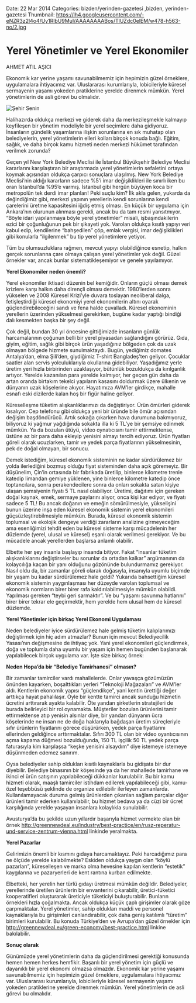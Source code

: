 Date: 22 Mar 2014
Categories: bizden/yerinden-gazetesi ,bizden, yerinden-gazetesi
Thumbnail: https://lh4.googleusercontent.com/-eNZR3z2l4o4/Uy1RlbU9MuI/AAAAAAAABos/TlUZdc0elEM/w478-h563-no/2.jpg


# Yerel Yönetimler ve Yerel Ekonomiler

AHMET ATIL AŞICI

Ekonomik kar yerine yaşamı savunabilmemiz için hepimizin güzel örneklere, uygulamalara ihtiyacımız var. Uluslararası kurumlarıyla, lobicileriyle küresel sermayenin yaşamı yokeden pratiklerine yerelde direnmek mümkün. Yerel yönetimlerin de asli görevi bu olmalıdır.

![Şehir Senin](https://lh4.googleusercontent.com/-eNZR3z2l4o4/Uy1RlbU9MuI/AAAAAAAABos/TlUZdc0elEM/w478-h563-no/2.jpg)

Halihazırda oldukça merkezi ve giderek daha da merkezileşmekle kalmayıp keyfileşen bir yönetim modeliyle bir yerel seçimlere daha gidiyoruz. İnsanların gündelik yaşamlarına ilişkin sorunlarına en sık muhatap olan belediyelerin, yerel yönetimlerin elleri kolları birçok konuda bağlı. Eğitim, sağlık, ve daha birçok kamu hizmeti neden merkezi hükümet tarafından verilmek zorunda? 

Geçen yıl New York Belediye Meclisi ile İstanbul Büyükşehir Belediye Meclisi kararlarını karşılaştıran bir araştırmada yerel yönetimlerin sefaletini ortaya koymak açısından oldukça çarpıcı sonuçlara ulaşılmış. New York Belediye Meclisi’nin aldığı kararların sadece %5’i imar değişiklikleri ile sınırlı iken bu oran İstanbul’da %95’e varmış. İstanbul gibi hergün büyüyen koca bir metropolün tek derdi imar planları! Peki suçlu kim? 
İlk akla gelen, yukarda da değindiğimiz gibi, merkezi yapının yerellerin kendi sorunlarına kendi çarelerini üretme kapasitesini iğdiş etmiş olması. En küçük bir uygulama için Ankara’nın olurunun alınması gerekli, ancak bu da tam resmi yansıtmıyor. “Böyle idari yapılanmaya böyle yerel yönetimler” misali, işbaşındakilerin ezici bir çoğunluğunun pek bir şikayeti yok. Varolan oldukça kısıtlı yapıyı veri kabul edip, kendilerine “bahşedilen” çöp, emlak vergisi, imar değişiklikleri gibi konularla “ilgilenmek” bu tip yerel yönetimlere yetiyor. 

Tüm bu olumsuzluklara rağmen, mevcut yapıyı olabildiğince esnetip, halkın gerçek sorunlarına çare olmaya çalışan yerel yönetimler yok değil. Güzel örnekler var, ancak bunlar sistematikleşemiyor ve genele yayılamıyor. 

**Yerel Ekonomiler neden önemli?**

Yerel ekonomiler iktisadi düzenin bel kemiğidir. Onların güçlü olması demek krizlere karşı halkın daha dirençli olması demektir. 1980’lerden sonra yükselen ve 2008 Küresel Krizi’yle duvara toslayan neoliberal dalga, fetişleştirdiği küresel ekonomiyi yerel ekonomilerin altını oyarak güçlendirebileceğini sandı ve fena halde çuvalladı. Küresel ekonominin yerellerin üzerinden yükselmesi gerekirken, bugüne kadar yaptığı bindiği dalı kesmekten başka bir şey değil.

Çok değil, bundan 30 yıl öncesine gittiğimizde insanların günlük harcamalarının çoğunun belli bir yerel piyasadan sağlandığını görürüz. Gıda, giyim, eğitim, sağlık gibi birçok ürün yaşadığınız bölgeden çok da uzak olmayan bölgede hizmete sunulmaktaydı. Bugün, yediğimiz domates Antalya’dan, elma Şili’den, giydiğimiz T-shirt Bangladeş’ten geliyor. Çocuklar saatler alan servis yolculuklarıyla okullarına gidebiliyor. Yaşadığımız yerle üretim yeri hızla birbirinden uzaklaşıyor, bütünlük bozuldukça da kırılganlık artıyor.
Yerelde kazanılan para yerelde kalmıyor, her geçen gün daha da artan oranda birtakım tekelci yapıların kasasını doldurmak üzere ülkenin ve dünyanın uzak köşelerine akıyor. Hayatımıza AVM’ler girdikçe, mahalle esnafı eski dizilerde kalan hoş bir figür haline geliyor.

Küreselleşme tüketim alışkanlıklarımızı da değiştiriyor. Ürün ömürleri giderek kısalıyor. Cep telefonu gibi oldukça yeni bir üründe bile ömür açısından değişim başdöndürücü. Artık sokağa çıkarken hava durumuna bakmıyoruz, biliyoruz ki yağmur yağdığında sokakta illa ki 5 TL’ye bir şemsiye edinmek mümkün. Ya da bozulan ütüyü, video oynatıcısını tamir ettirmektense, üstüne az bir para daha ekleyip yenisini almayı tercih ediyoruz. Ürün fiyatları göreli olarak ucuzlarken, tamir ve yedek parça fiyatlarının yükselmesinin, pek de doğal olmayan, bir sonucu. 

Demek istediğim, küresel ekonomik sisteminin ne kadar sürdürülemez bir yolda ilerlediğini bozmuş olduğu fiyat sisteminden daha açık göremeyiz. Bir düşünelim, Çin’in ortasında bir fabrikada üretilip, binlerce kilometre trenle katedip limandan gemiye yüklenen, yine binlerce kilometre katedip önce toptancılara, sonra perakendecilere sonra da onları sokakta satan kişiye ulaşan şemsiyenin fiyatı 5 TL nasıl olabiliyor. Üretimi, dağıtımı için gereken doğal kaynak, emek, sermaye paylarını alıyor, onca kişi kar ediyor, ve fiyatı sadece 5 TL! Bu ancak doğanın ve emeğin sömürülmesiyle, yükselişini bunun üzerine inşa eden küresel ekonomik sistemin yerel ekonomileri güçsüzleştirebilmesiyle mümkün.
Burada, küresel ekonomik sistemin toplumsal ve ekolojik dengeye verdiği zararların analizine girmeyeceğim ama esenliğimizi tehdit eden bu küresel sisteme karşı mücadelenin her düzlemde (yerel, ulusal ve küresel) eşanlı olarak verilmesi gerekiyor. Ve bu mücadele ancak yerellerden başlarsa anlamlı olabilir. 

Elbette her şey insanla başlayıp insanda bitiyor. Fakat “insanlar tüketim alışkanlıklarını değiştirseler bu sorunlar da ortadan kalkar” argümanının da kolaycılığa kaçan bir yanı olduğunu gözönünde bulundurmamız gerekiyor. Nasıl oldu da, bir zamanlar göreli olarak doğasıyla, insanıyla uyumlu biçimde bir yaşam bu kadar sürdürülemez hale geldi?
Yukarıda bahsettiğim küresel ekonomik sistemin yaygınlaşması her düzeyde varolan toplumsal ve ekonomik normların birer birer rafa kaldırılabilmesiyle mümkün olabildi. Yapılması gereken “teybi geri sarmaktır”. Ve bu “yaşamı savunma hatlarını” birer birer tekrar ele geçirmektir, hem yerelde hem ulusal hem de küresel düzlemde.

**Yerel Yönetimler için birkaç Yerel Ekonomi Uygulaması**

Neden belediyeler iyice sürdürülemez hale gelmiş tüketim kalıplarımızı değiştirmek için hiç adım atmazlar? Bunun için mevcut Belediyecilik Yasası’nın değişmesine de ihtiyaç yok. Yani yerel ekonomileri güçlendirmek, doğa ve toplumla daha uyumlu bir yaşam için hemen bugünden başlanarak yapılabilecek birçok uygulama var. İşte size birkaç örnek:

**Neden Hopa’da bir “Belediye Tamirhanesi” olmasın?**

Bir zamanlar tamirciler vardı mahallelerde. Onlar yavaşça gözümüzün önünden kayarken, boşalttıkları yerleri “Teknoloji Mağazaları” ve AVM’ler aldı. Kentlerin ekonomik yapısı “güçlendikçe”, yani kentin ürettiği değer arttıkça hayat pahalılaşır. Öyle bir kentte tamirci ancak sunduğu hizmetin ücretini arttırarak ayakta kalabilir. Öte yandan şirketlerin stratejileri de burada belirleyici bir rol oynamakta. Müşteriler bozulan ürünlerini tamir ettirmektense atıp yenisin alsınlar diye, bir yandan dünyanın ücra köşelerinde ne insan ne de doğa haklarıyla bağdaşan üretim süreçleriyle sıfır ürünlerin fiyatlarını görece düşürürken, yedek parça fiyatlarını ellerinden geldiğince arttırmaktalar.  Sıfırı 300 TL olan bir video oyantıcısının açma kapama düğmesi bozulduğunda, 150 TL işçilik 50 TL yedek parça faturasıyla kim karşılaşsa “keşke yenisini alsaydım” diye istemeye istemeye düşünmeden edemez sanırım. 

Oysa belediyeler sahip oldukları kısıtlı kaynaklarla bu gidişata bir dur diyebilir. Belediye binasının bir köşesinde ya da her mahallede tamirhane ve ikinci el ürün satışının yapılabileceği dükkanlar kurulabilir. Bu bir kamu hizmeti olarak, maaşlı tamirciler istihdam edilerek yapılabileceği gibi, kamu-özel teşebbüsü şeklinde de organize edilebilir ilerleyen zamanlarda. Kullanılamayacak duruma gelmiş ürünlerden çıkarılan sağlam parçalar diğer ürünleri tamir ederken kullanılabilir, bu hizmet bedava ya da cüzi bir ücret karşılığında yerelde yaşayan insanlara kolaylıkla sunulabilir. 

Avusturya’da bu şekilde uzun yıllardır başarıyla hizmet vermekte olan bir örnek http://greennewdeal.eu/industry/best-practice/en/rusz-reperatur-und-service-zentrum-vienna.html linkinde yeralmakta. 

**Yerel Pazarlar**

Gelirimizin önemli bir kısmını gıdaya harcamaktayız. Peki harcadığımız para ne ölçüde yerelde kalabilmekte? Eskiden oldukça yaygın olan “köylü pazarları”, küreselleşen ve marka olma hevesine kapılan kentlerin “estetik” kaygılarına ve pazaryerleri de kent rantına kurban edilmekte.

Elbetteki, her yerelin her türlü gıdayı üretmesi mümkün değildir. Belediyeler, yerellerinde üretilen ürünlerin bir envanterini çıkarabilir, üretici-tüketici kooperatifleri oluşturarak üreticiyle tüketiciyi buluşturabilir. Bunların örnekleri hızla çoğalmakta. Ancak oldukça küçük çaplı girişimler olarak göze çarpmaktalar. Yerel yönetimler, sahip oldukları maddi ve personel kaynaklarıyla bu girişimleri canlandırabilir, çok daha geniş katılımlı “türetim” birimleri kurulabilir.
Bu konuda Türkiye’den ve Avrupa’dan güzel örnekler için http://greennewdeal.eu/green-economy/best-practice.html linkine bakılabilir.

**Sonuç olarak**

Günümüzde yerel yönetimlerin daha da güçlendirilmesi gerektiği konusunda hemen hemen herkes hemfikir. Başarılı bir yerel yönetim için güçlü ve dayanıklı bir yerel ekonomi olmazsa olmazdır. Ekonomik kar yerine yaşamı savunabilmemiz için hepimizin güzel örneklere, uygulamalara ihtiyacımız var. Uluslararası kurumlarıyla, lobicileriyle küresel sermayenin yaşamı yokeden pratiklerine yerelde direnmek mümkün. Yerel yönetimlerin de asli görevi bu olmalıdır.  


